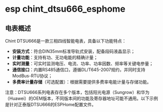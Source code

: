 # esp chint_dtsu666_esphome
## 电表概述

Chint DTSU666是一款三相四线智能电表，具备以下功能特点：
- **安装方式**：符合DIN35mm标准导轨式安装，配备段码液晶显示；
- **计量功能**：支持有功、无功电能的精确计量；
- **实时测量**：可实时监测电压、电流、功率、功率因数、频率等关键电参量；
- **通信接口**：内置RS485通信口，遵循DL/T645-2007规约，并同时支持ModBus-RTU协议；
- **多费率计量存储**（可选配置）：根据需要提供多费率电能计量与存储功能。

注意：DTSU666系列电表存在多个版本，包括阳光电源（Sungrow）和华为（Huawei）的OEM版本，不同版本间的功能及寄存器地址可能不通用。以下示例是针对正泰版DTSU666的ESPHome配置文件。
